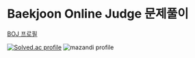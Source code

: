# Baekjoon Online Judge 문제풀이

[BOJ 프로필](https://www.acmicpc.net/user/gudtldn)

[![Solved.ac profile](http://mazassumnida.wtf/api/v2/generate_badge?boj=gudtldn)](https://solved.ac/gudtldn)
![mazandi profile](http://mazandi.herokuapp.com/api?handle=gudtldn&theme=cold)
